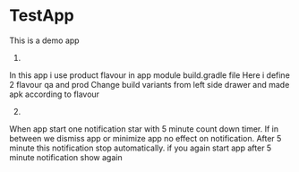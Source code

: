# TestApp
This is  a demo app


1.
In this app i use product flavour in app module build.gradle file
Here i define 2 flavour
qa and prod
Change build variants from left side drawer and made apk according to flavour

2.
When app start one notification star with 5 minute count down timer.
If in between we dismiss app or minimize app no effect on notification.
After 5 minute this notification stop automatically.
if you again start app after 5 minute notification show again

